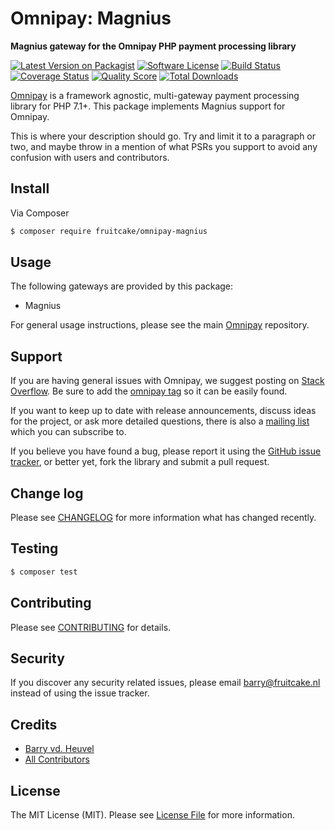 # Omnipay: Magnius

**Magnius gateway for the Omnipay PHP payment processing library**

[![Latest Version on Packagist](https://img.shields.io/packagist/v/fruitcake/omnipay-magnius.svg?style=flat-square)](https://packagist.org/packages/fruitcake/omnipay-magnius)
[![Software License](https://img.shields.io/badge/license-MIT-brightgreen.svg?style=flat-square)](LICENSE.md)
[![Build Status](https://img.shields.io/travis/fruitcake/omnipay-magnius/master.svg?style=flat-square)](https://travis-ci.org/fruitcake/omnipay-magnius)
[![Coverage Status](https://img.shields.io/scrutinizer/coverage/g/fruitcake/omnipay-magnius.svg?style=flat-square)](https://scrutinizer-ci.com/g/fruitcake/omnipay-magnius/code-structure)
[![Quality Score](https://img.shields.io/scrutinizer/g/fruitcake/omnipay-magnius.svg?style=flat-square)](https://scrutinizer-ci.com/g/fruitcake/omnipay-magnius)
[![Total Downloads](https://img.shields.io/packagist/dt/fruitcake/omnipay-magnius.svg?style=flat-square)](https://packagist.org/packages/fruitcake/omnipay-magnius)


[Omnipay](https://github.com/thephpleague/omnipay) is a framework agnostic, multi-gateway payment
processing library for PHP 7.1+. This package implements Magnius support for Omnipay.

This is where your description should go. Try and limit it to a paragraph or two, and maybe throw in a mention of what
PSRs you support to avoid any confusion with users and contributors.

## Install

Via Composer

``` bash
$ composer require fruitcake/omnipay-magnius
```

## Usage

The following gateways are provided by this package:

 * Magnius

For general usage instructions, please see the main [Omnipay](https://github.com/thephpleague/omnipay) repository.

## Support

If you are having general issues with Omnipay, we suggest posting on
[Stack Overflow](http://stackoverflow.com/). Be sure to add the
[omnipay tag](http://stackoverflow.com/questions/tagged/omnipay) so it can be easily found.

If you want to keep up to date with release announcements, discuss ideas for the project,
or ask more detailed questions, there is also a [mailing list](https://groups.google.com/forum/#!forum/omnipay) which
you can subscribe to.

If you believe you have found a bug, please report it using the [GitHub issue tracker](https://github.com/fruitcake/omnipay-magnius/issues),
or better yet, fork the library and submit a pull request.

## Change log

Please see [CHANGELOG](CHANGELOG.md) for more information what has changed recently.

## Testing

``` bash
$ composer test
```

## Contributing

Please see [CONTRIBUTING](CONTRIBUTING.md) for details.

## Security

If you discover any security related issues, please email barry@fruitcake.nl instead of using the issue tracker.

## Credits

- [Barry vd. Heuvel](https://github.com/barryvdh)
- [All Contributors](../../contributors)

## License

The MIT License (MIT). Please see [License File](LICENSE.md) for more information.
